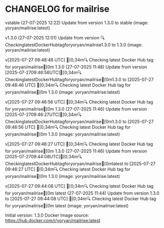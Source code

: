CHANGELOG for mailrise
===================
vstable (27-07-2025 12:22)
    Update from version 1.3.0 to stable (image: yoryan/mailrise:latest)


v1.3.0 (27-07-2025 12:01)
    Update from version 🔍CheckinglatestDockerHubtagforyoryan/mailrise1.3.0 to 1.3.0 (image: yoryan/mailrise:latest)


v[2025-07-27 09:48:46 UTC] [0;34m🔍 Checking latest Docker Hub tag for yoryan/mailrise[0m
1.3.0 (27-07-2025 11:48)
    Update from version [2025-07-2709:46:56UTC][0;34m🔍CheckinglatestDockerHubtagforyoryan/mailrise[0m1.3.0 to [2025-07-27 09:48:46 UTC] [0;34m🔍 Checking latest Docker Hub tag for yoryan/mailrise[0m
1.3.0 (image: yoryan/mailrise:latest)


v[2025-07-27 09:46:56 UTC] [0;34m🔍 Checking latest Docker Hub tag for yoryan/mailrise[0m
1.3.0 (27-07-2025 11:46)
    Update from version [2025-07-2709:46:27UTC][0;34m🔍CheckinglatestDockerHubtagforyoryan/mailrise[0m1.3.0 to [2025-07-27 09:46:56 UTC] [0;34m🔍 Checking latest Docker Hub tag for yoryan/mailrise[0m
1.3.0 (image: yoryan/mailrise:latest)


v[2025-07-27 09:46:27 UTC] [0;34m🔍 Checking latest Docker Hub tag for yoryan/mailrise[0m
1.3.0 (27-07-2025 11:46)
    Update from version [2025-07-2709:44:08UTC][0;34m🔍CheckinglatestDockerHubtagforyoryan/mailrise[0mlatest to [2025-07-27 09:46:27 UTC] [0;34m🔍 Checking latest Docker Hub tag for yoryan/mailrise[0m
1.3.0 (image: yoryan/mailrise:latest)


v[2025-07-27 09:44:08 UTC] [0;34m🔍 Checking latest Docker Hub tag for yoryan/mailrise[0m
latest (27-07-2025 11:44)
    Update from version 1.3.0 to [2025-07-27 09:44:08 UTC] [0;34m🔍 Checking latest Docker Hub tag for yoryan/mailrise[0m
latest (image: yoryan/mailrise:latest)



Initial version: 1.3.0
Docker Image source: https://hub.docker.com/r/yoryan/mailrise:latest

